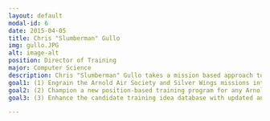 ```yaml
---
layout: default
modal-id: 6
date: 2015-04-05
title: Chris "Slumberman" Gullo
img: gullo.JPG
alt: image-alt
position: Director of Training
major: Computer Science
description: Chris "Slumberman" Gullo takes a mission based approach to training. Chris has served as the Area 1 Webmaster twice, as well as served as a candidate class mentor providing vital training to future members who would go on to serve on the National Staff. Outside of ROTC and AAS, Chris is heavily involved in his professional interests in Computer Science, which can be exemplified through his internships with the Lawrence Livermore National Laboratory, HubSpot, and a scheduled internship with Microsoft. The dedication that Chris shows to his academic pursuits are a wonderful example of how Chris gives whatever he commits to his all.
goal1: (1) Engrain the Arnold Air Society and Silver Wings missions into the candidate training process.
goal2: (2) Champion a new position-based training program for any Arnold Air Society member to further prepare and develop.
goal3: (3) Enhance the candidate training idea database with updated and helpful information.

---
```


